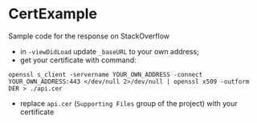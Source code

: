 # CertExample
Sample code for the response on StackOverflow

- in `-viewDidLoad` update `_baseURL` to your own address;
- get your certificate with command:
```
openssl s_client -servername YOUR_OWN_ADDRESS -connect YOUR_OWN_ADDRESS:443 </dev/null 2>/dev/null | openssl x509 -outform DER > ./api.cer
```
- replace `api.cer` (`Supporting Files` group of the project) with your certificate
